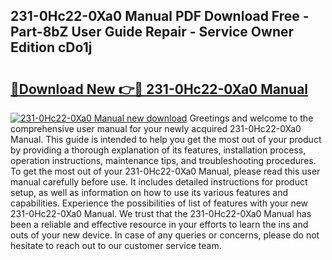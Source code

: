 ## 231-0Hc22-0Xa0 Manual PDF Download Free - Part-8bZ User Guide Repair - Service Owner Edition cDo1j

# <h2><a href="http://cf15295.oget.top/?id=231-0Hc22-0Xa0+Manual">🔗Download New 👉🔴 231-0Hc22-0Xa0 Manual</a></h2>

[![231-0Hc22-0Xa0 Manual new download](https://i.imgur.com/5g1atiW.png)](http://cf15295.oget.top/?id=231-0Hc22-0Xa0+Manual)
Greetings and welcome to the comprehensive user manual for your newly acquired 231-0Hc22-0Xa0 Manual. This guide is intended to help you get the most out of your product by providing a thorough explanation of its features, installation process, operation instructions, maintenance tips, and troubleshooting procedures. To get the most out of your 231-0Hc22-0Xa0 Manual, please read this user manual carefully before use. It includes detailed instructions for product setup, as well as information on how to use its various features and capabilities. Experience the possibilities of list of features with your new 231-0Hc22-0Xa0 Manual. We trust that the 231-0Hc22-0Xa0 Manual has been a reliable and effective resource in your efforts to learn the ins and outs of your new device. In case of any queries or concerns, please do not hesitate to reach out to our customer service team.

